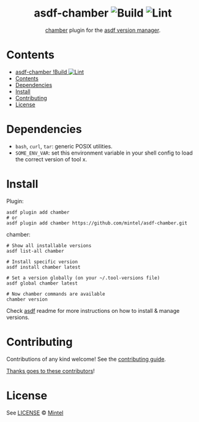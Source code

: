 <div align="center">

# asdf-chamber ![Build](https://github.com/mintel/asdf-chamber/workflows/Build/badge.svg) ![Lint](https://github.com/mintel/asdf-chamber/workflows/Lint/badge.svg)

[chamber](https://github.com/segmentio/chamber) plugin for the [asdf version manager](https://asdf-vm.com).

</div>

# Contents

- [asdf-chamber !Build ![Lint](https://github.com/mintel/asdf-chamber/workflows/Lint/badge.svg)](#asdf-chamber--)
- [Contents](#contents)
- [Dependencies](#dependencies)
- [Install](#install)
- [Contributing](#contributing)
- [License](#license)

# Dependencies

- `bash`, `curl`, `tar`: generic POSIX utilities.
- `SOME_ENV_VAR`: set this environment variable in your shell config to load the correct version of tool x.

# Install

Plugin:

```shell
asdf plugin add chamber
# or
asdf plugin add chamber https://github.com/mintel/asdf-chamber.git
```

chamber:

```shell
# Show all installable versions
asdf list-all chamber

# Install specific version
asdf install chamber latest

# Set a version globally (on your ~/.tool-versions file)
asdf global chamber latest

# Now chamber commands are available
chamber version
```

Check [asdf](https://github.com/asdf-vm/asdf) readme for more instructions on how to
install & manage versions.

# Contributing

Contributions of any kind welcome! See the [contributing guide](contributing.md).

[Thanks goes to these contributors](https://github.com/mintel/asdf-chamber/graphs/contributors)!

# License

See [LICENSE](LICENSE) © [Mintel](https://github.com/mintel/)
